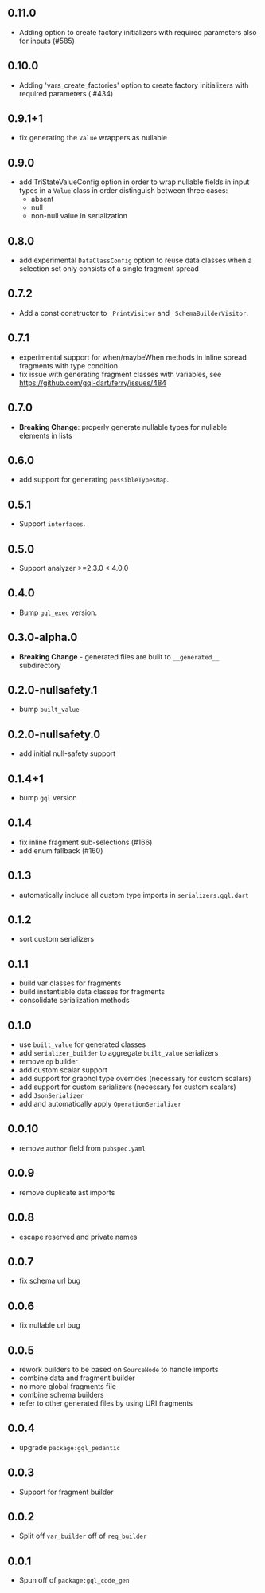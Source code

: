 ## 0.11.0

- Adding option to create factory initializers with required parameters also for inputs (#585)

## 0.10.0

- Adding 'vars_create_factories' option to create factory initializers with required parameters (
  #434)

## 0.9.1+1

- fix generating the `Value` wrappers as nullable

## 0.9.0

- add TriStateValueConfig option in order to wrap nullable fields in input types in a `Value` class
  in order distinguish between three cases:
    - absent
    - null
    - non-null value
      in serialization

## 0.8.0

- add experimental `DataClassConfig` option to reuse data classes when a selection set only consists
  of a single fragment spread

## 0.7.2

- Add a const constructor to `_PrintVisitor` and `_SchemaBuilderVisitor`.

## 0.7.1

- experimental support for when/maybeWhen methods in inline spread fragments with type condition
- fix issue with generating fragment classes with variables,
  see https://github.com/gql-dart/ferry/issues/484

## 0.7.0

- **Breaking Change**: properly generate nullable types for nullable elements in lists

## 0.6.0

- add support for generating `possibleTypesMap`.

## 0.5.1

- Support `interfaces`.

## 0.5.0

- Support analyzer >=2.3.0 < 4.0.0

## 0.4.0

- Bump `gql_exec` version.

## 0.3.0-alpha.0

- **Breaking Change** - generated files are built to `__generated__` subdirectory

## 0.2.0-nullsafety.1

- bump `built_value`

## 0.2.0-nullsafety.0

- add initial null-safety support

## 0.1.4+1

- bump `gql` version

## 0.1.4

- fix inline fragment sub-selections (#166)
- add enum fallback (#160)

## 0.1.3

- automatically include all custom type imports in `serializers.gql.dart`

## 0.1.2

- sort custom serializers

## 0.1.1

- build var classes for fragments
- build instantiable data classes for fragments
- consolidate serialization methods

## 0.1.0

- use `built_value` for generated classes
- add `serializer_builder` to aggregate `built_value` serializers
- remove `op` builder
- add custom scalar support
- add support for graphql type overrides (necessary for custom scalars)
- add support for custom serializers (necessary for custom scalars)
- add `JsonSerializer`
- add and automatically apply `OperationSerializer`

## 0.0.10

- remove `author` field from `pubspec.yaml`

## 0.0.9

- remove duplicate ast imports

## 0.0.8

- escape reserved and private names

## 0.0.7

- fix schema url bug

## 0.0.6

- fix nullable url bug

## 0.0.5

- rework builders to be based on `SourceNode` to handle imports
- combine data and fragment builder
- no more global fragments file
- combine schema builders
- refer to other generated files by using URI fragments

## 0.0.4

- upgrade `package:gql_pedantic`

## 0.0.3

- Support for fragment builder

## 0.0.2

- Split off `var_builder` off of `req_builder`

## 0.0.1

- Spun off of `package:gql_code_gen`
